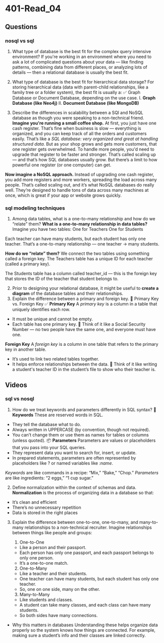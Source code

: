 # 401-Read_04

## Questions
### nosql vs sql

1. What type of database is the best fit for the complex query intensive environment?
If you're working in an environment where you need to ask a lot of complicated questions about your data — like finding patterns, combining data from different places, or analyzing lots of details — then a relational database is usually the best fit.

2. What type of database is the best fit for hierarchical data storage?
For storing hierarchical data (data with parent-child relationships, like a family tree or a folder system), the best fit is usually a:
✅ Graph Database or Document Database, depending on the use case.
    I. **Graph Database (like Neo4j)**
    II. **Document Database (like MongoDB)**

3. Describe the differences in scalability between a SQl and NoSQL database as though you were speaking to a non-technical friend.
**Imagine you're running a small coffee shop.**
At first, you just have one cash register. That’s fine when business is slow — everything is organized, and you can keep track of all the orders and customers easily. That’s like a *SQL database: very organized and great at handling structured data*.
But as your shop grows and gets more customers, that one register gets overwhelmed. To handle more people, you'd need to upgrade that register to be faster and stronger. That’s called scaling up — and that’s how SQL databases usually grow. But there’s a limit to how powerful one register (or one computer) can get.

**Now imagine a NoSQL approach.**
Instead of upgrading one cash register, you add more registers and more workers, spreading the load across many people. That’s called scaling out, and it’s what NoSQL databases do really well. They’re designed to handle tons of data across many machines at once, which is great if your app or website grows quickly.

### sql modeling techniques

1. Among data tables, what is a one-to-many relationship and how do we “relate” them?
**What is a one-to-many relationship in data tables?**
Imagine you have two tables:
One for Teachers
One for Students

Each teacher can have many students, but each student has only one teacher.
That’s a one-to-many relationship — one teacher → many students.

**How do we “relate” them?**
We connect the two tables using something called a foreign key.
The Teachers table has a unique ID for each teacher (called a primary key).

The Students table has a column called teacher_id — this is the foreign key that stores the ID of the teacher that student belongs to.

2. Prior to designing your relational database, it might be useful to **create a diagram** of the database tables and their relationships.
3. Explain the difference between a primary and foreign key.
🔑 Primary Key vs. Foreign Key
✅ **Primary Key**
A *primary key* is a column in a table that uniquely identifies each row.
- It must be unique and cannot be empty.
- Each table has one primary key.
🧠 Think of it like a Social Security Number — no two people have the same one, and everyone must have one.

**Foreign Key**
A *foreign key* is a column in one table that refers to the primary key in another table.
- It’s used to link two related tables together.
- It helps enforce relationships between the data.
🧠 Think of it like writing a student's teacher ID in the student’s file to show who their teacher is.

## Videos
### sql vs nosql

1. How do we treat keywords and parameters differently in SQL syntax?
🔑 **Keywords**
These are reserved words in SQL.
- They tell the database what to do.
- Always written in UPPERCASE (by convention, though not required).
- You can’t change them or use them as names for tables or columns (unless quoted).
📦 **Parameters**
Parameters are values or placeholders that you pass into your SQL queries.
- They represent data you want to search for, insert, or update.
- In prepared statements, parameters are often represented by placeholders like ? or named variables like *:name*.

*Keywords* are like commands in a recipe: “Mix,” “Bake,” “Chop.”
*Parameters* are like ingredients: “2 eggs,” “1 cup sugar.”

2. Define normalization within the context of schemas and data.
**Normalization** is the process of organizing data in a database so that:
- It’s clean and efficient
- There’s no unnecessary repetition
- Data is stored in the right places

3. Explain the difference between one-to-one, one-to-many, and many-to-many relationships to a non-technical recruiter.
Imagine relationships between things like people and groups:
    1. One-to-One
    - Like a person and their passport.
    - Each person has only one passport, and each passport belongs to only one person.
    - It’s a one-to-one match.

    2. One-to-Many
    - Like a teacher and their students.
    - One teacher can have many students, but each student has only one teacher.
    - So, one on one side, many on the other.

    3. Many-to-Many
    - Like students and classes.
    - A student can take many classes, and each class can have many students.
    - So both sides have many connections.

* Why this matters in databases
Understanding these helps organize data properly so the system knows how things are connected. For example, making sure a student’s info and their classes are linked correctly.


